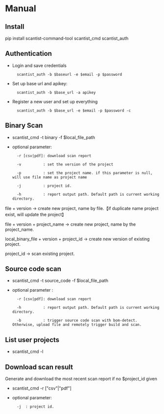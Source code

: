 # Manual

## Install
pip install scantist-command-tool
scantist_cmd
scantist_auth

## Authentication
- Login and save credentials
    
        scantist_auth -b $baseurl -e $email -p $password
- Set up base url and apikey:

        scantist_auth -b $base_url -a apikey

- Register a new user and set up everything

        scantist_auth -b $base_url -e $email -p $password -c


## Binary Scan
- scantist_cmd -t binary -f $local_file_path 

- optional parameter: 
        
        -r [csv|pdf]: download scan report
        
        -v          : set the version of the project
        
        -p          : set the project name. if this parameter is null, will use file name as project name
        
        -j          : project id.
        
        -h          : report output path. Default path is current working directory.
        
file + version -> create new project, name by file.【if duplicate name project exist, will update the project】

file + version + project_name -> create new project, name by the project_name.

local_binary_file + version + project_id -> create new version of existing project.

project_id -> scan existing project.

## Source code scan
- scantist_cmd -t source_code -f $local_file_path 

- optional parameter :

        -r [csv|pdf]: download scan report
        
        -h          : report output path. Default path is current working directory.
        
        -b          : trigger source code scan with bom-detect. Otherwise, upload file and remotely trigger build and scan.
         
## List user projects
- scantist_cmd -l


## Download scan result
Generate and download the most recent scan report if no $project_id given
- scantist_cmd -r ["csv"|"pdf"]

- optional parameter:

        -j  : project id.



